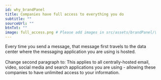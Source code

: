 ```yaml
---
id: why_brandPanel
title: Companies have full access to everything you do
subtitle: ""
sourceUrl: ""
btnTxt: ""
image: full_access.png # Please add images in src/assets/brandPanel/\
---
```


Every time you send a message, that message first travels to the data center where the messaging application you are using is hosted.
<br />
<br />
Change second paragraph to: This applies to all centrally-hosted email, video, social media and search applications you are using - allowing these companies to have unlimited access to your information.
